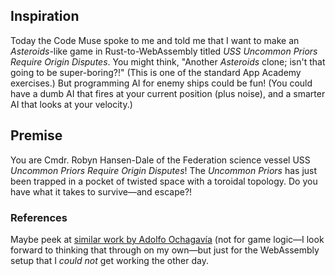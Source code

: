 ## Inspiration

Today the Code Muse spoke to me and told me that I want to make an _Asteroids_-like game in Rust-to-WebAssembly titled _USS Uncommon Priors Require Origin Disputes_. You might think, "Another _Asteroids_ clone; isn't that going to be super-boring?!" (This is one of the standard App Academy exercises.) But programming AI for enemy ships could be fun! (You could have a dumb AI that fires at your current position (plus noise), and a smarter AI that looks at your velocity.)

## Premise

You are Cmdr. Robyn Hansen-Dale of the Federation science vessel USS _Uncommon Priors Require Origin Disputes_! The _Uncommon Priors_ has just been trapped in a pocket of twisted space with a toroidal topology. Do you have what it takes to survive—and escape?!

### References

Maybe peek at [similar work by Adolfo Ochagavía](https://aochagavia.github.io/blog/rocket---a-rust-game-running-on-wasm/) (not for game logic—I look forward to thinking that through on my own—but just for the WebAssembly setup that I _could not_ get working the other day.
